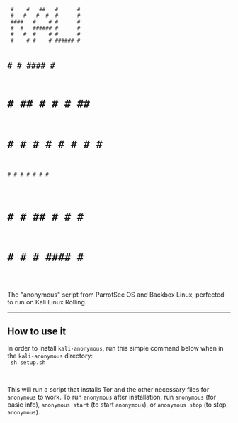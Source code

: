 <code>
 #    #   ##   #      #      
 #   #   #  #  #      #      
 ####   #    # #      #      
 #  #   ###### #      #      
 #   #  #    # #      #      
 #    # #    # ###### #      
                             
                             
   ##   #    #  ####  #    # 
  #  #  ##   # #    # ##   # 
 #    # # #  # #    # # #  # 
 ###### #  # # #    # #  # # 
 #    # #   ## #    # #   ## 
 #    # #    #  ####  #    # 
</code>

<br />

The "anonymous" script from ParrotSec OS and Backbox Linux, perfected to run on Kali Linux Rolling.

<hr />

## How to use it
In order to install <code>kali-anonymous</code>, run this simple command below when in the <code>kali-anonymous</code> directory:
<br />
<code>
sh setup.sh
</code>

<br />

This will run a script that installs Tor and the other necessary files for <code>anonymous</code> to work.
To run <code>anonymous</code> after installation, run <code>anonymous</code> (for basic info), <code>anonymous start</code> (to start <code>anonymous</code>), or <code>anonymous stop</code> (to stop <code>anonymous</code>).
